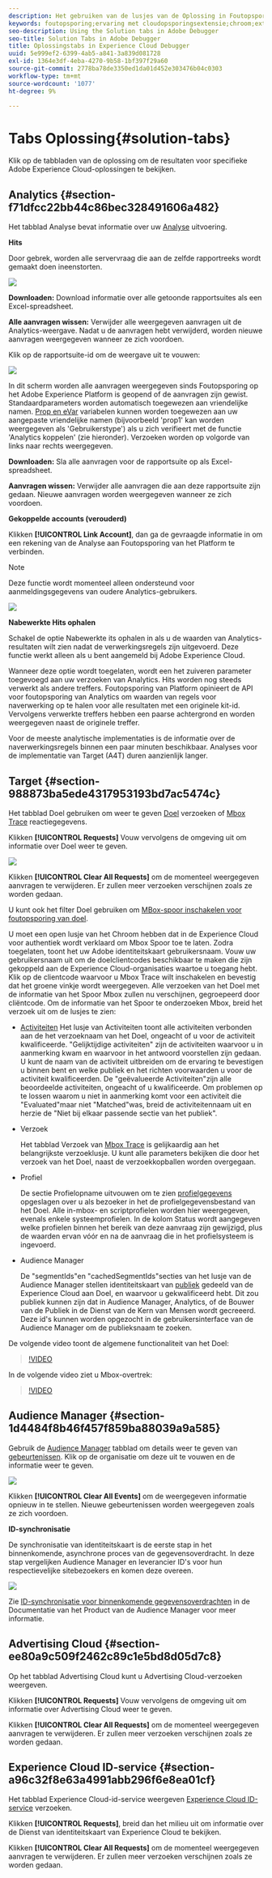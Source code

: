```yaml
---
description: Het gebruiken van de lusjes van de Oplossing in Foutopsporing van Adobe
keywords: foutopsporing;ervaring met cloudopsporingsextensie;chroom;extensie;samenvatting;wissen;aanvragen;oplossingen;oplossing;informatie;analyse;doel;publieksbeheer;mediumoptimalisator;amo;id-service
seo-description: Using the Solution tabs in Adobe Debugger
seo-title: Solution Tabs in Adobe Debugger
title: Oplossingstabs in Experience Cloud Debugger
uuid: 5e999ef2-6399-4ab5-a841-3a839d081728
exl-id: 1364e3df-4eba-4270-9b58-1bf397f29a60
source-git-commit: 2778ba78de3350ed1da01d452e303476b04c0303
workflow-type: tm+mt
source-wordcount: '1077'
ht-degree: 9%

---
```


# Tabs Oplossing{#solution-tabs}

Klik op de tabbladen van de oplossing om de resultaten voor specifieke Adobe Experience Cloud-oplossingen te bekijken.

## Analytics {#section-f71dfcc22bb44c86bec328491606a482}

Het tabblad Analyse bevat informatie over uw [Analyse](https://docs.adobe.com/content/help/nl-NL/analytics/landing/home.html) uitvoering.

**Hits**

Door gebrek, worden alle servervraag die aan de zelfde rapportreeks wordt gemaakt doen ineenstorten.

![](assets/analytics-hits.jpg)

**Downloaden:** Download informatie over alle getoonde rapportsuites als een Excel-spreadsheet.

**Alle aanvragen wissen:** Verwijder alle weergegeven aanvragen uit de Analytics-weergave. Nadat u de aanvragen hebt verwijderd, worden nieuwe aanvragen weergegeven wanneer ze zich voordoen.

Klik op de rapportsuite-id om de weergave uit te vouwen:

![](assets/analytics-hits-expand.jpg)

In dit scherm worden alle aanvragen weergegeven sinds Foutopsporing op het Adobe Experience Platform is geopend of de aanvragen zijn gewist. Standaardparameters worden automatisch toegewezen aan vriendelijke namen. [Prop en eVar](https://docs.adobe.com/content/help/nl-NL/analytics/implementation/vars/page-vars/evar.html) variabelen kunnen worden toegewezen aan uw aangepaste vriendelijke namen (bijvoorbeeld &#39;prop1&#39; kan worden weergegeven als &#39;Gebruikerstype&#39;) als u zich verifieert met de functie &#39;Analytics koppelen&#39; (zie hieronder). Verzoeken worden op volgorde van links naar rechts weergegeven.

**Downloaden:** Sla alle aanvragen voor de rapportsuite op als Excel-spreadsheet.

**Aanvragen wissen:** Verwijder alle aanvragen die aan deze rapportsuite zijn gedaan. Nieuwe aanvragen worden weergegeven wanneer ze zich voordoen.

**Gekoppelde accounts (verouderd)**

Klikken **[!UICONTROL Link Account]**, dan ga de gevraagde informatie in om een rekening van de Analyse aan Foutopsporing van het Platform te verbinden.

>[!NOTE]
>
>Deze functie wordt momenteel alleen ondersteund voor aanmeldingsgegevens van oudere Analytics-gebruikers.

![](assets/analytics-link-account.jpg)

**Nabewerkte Hits ophalen**

Schakel de optie Nabewerkte its ophalen in als u de waarden van Analytics-resultaten wilt zien nadat de verwerkingsregels zijn uitgevoerd. Deze functie werkt alleen als u bent aangemeld bij Adobe Experience Cloud.

Wanneer deze optie wordt toegelaten, wordt een het zuiveren parameter toegevoegd aan uw verzoeken van Analytics. Hits worden nog steeds verwerkt als andere treffers. Foutopsporing van Platform opinieert de API voor foutopsporing van Analytics om waarden van regels voor naverwerking op te halen voor alle resultaten met een originele kit-id. Vervolgens verwerkte treffers hebben een paarse achtergrond en worden weergegeven naast de originele treffer.

Voor de meeste analytische implementaties is de informatie over de naverwerkingsregels binnen een paar minuten beschikbaar. Analyses voor de implementatie van Target (A4T) duren aanzienlijk langer.

## Target {#section-988873ba5ede4317953193bd7ac5474c}

Het tabblad Doel gebruiken om weer te geven [Doel](https://docs.adobe.com/content/help/en/target/using/target-home.html) verzoeken of [Mbox Trace](https://docs.adobe.com/content/help/en/target/using/activities/troubleshoot-activities/content-trouble.html) reactiegegevens.

Klikken **[!UICONTROL Requests]** Vouw vervolgens de omgeving uit om informatie over Doel weer te geven.

![](assets/target-requests.jpg)

Klikken **[!UICONTROL Clear All Requests]** om de momenteel weergegeven aanvragen te verwijderen. Er zullen meer verzoeken verschijnen zoals ze worden gedaan.

U kunt ook het filter Doel gebruiken om [MBox-spoor inschakelen voor foutopsporing van doel](https://docs.adobe.com/content/help/en/target/using/activities/troubleshoot-activities/content-trouble.html).

U moet een open lusje van het Chroom hebben dat in de Experience Cloud voor authentiek wordt verklaard om Mbox Spoor toe te laten. Zodra toegelaten, toont het uw Adobe identiteitskaart gebruikersnaam. Vouw uw gebruikersnaam uit om de doelclientcodes beschikbaar te maken die zijn gekoppeld aan de Experience Cloud-organisaties waartoe u toegang hebt. Klik op de clientcode waarvoor u Mbox Trace wilt inschakelen en bevestig dat het groene vinkje wordt weergegeven. Alle verzoeken van het Doel met de informatie van het Spoor Mbox zullen nu verschijnen, gegroepeerd door cliëntcode. Om de informatie van het Spoor te onderzoeken Mbox, breid het verzoek uit om de lusjes te zien:

* [Activiteiten](https://docs.adobe.com/content/help/en/target/using/activities/activities.html)  Het lusje van Activiteiten toont alle activiteiten verbonden aan de het verzoeknaam van het Doel, ongeacht of u voor de activiteit kwalificeerde. &quot;Gelijktijdige activiteiten&quot; zijn de activiteiten waarvoor u in aanmerking kwam en waarvoor in het antwoord voorstellen zijn gedaan. U kunt de naam van de activiteit uitbreiden om de ervaring te bevestigen u binnen bent en welke publiek en het richten voorwaarden u voor de activiteit kwalificeerden. De &quot;geëvalueerde Activiteiten&quot;zijn alle beoordeelde activiteiten, ongeacht of u kwalificeerde. Om problemen op te lossen waarom u niet in aanmerking komt voor een activiteit die &quot;Evaluated&quot;maar niet &quot;Matched&quot;was, breid de activiteitennaam uit en herzie de &quot;Niet bij elkaar passende sectie van het publiek&quot;.

* Verzoek

   Het tabblad Verzoek van [Mbox Trace](https://docs.adobe.com/content/help/en/target/using/activities/troubleshoot-activities/content-trouble.html) is gelijkaardig aan het belangrijkste verzoeklusje. U kunt alle parameters bekijken die door het verzoek van het Doel, naast de verzoekkopballen worden overgegaan.
* Profiel

   De sectie Profielopname uitvouwen om te zien [profielgegevens](https://docs.adobe.com/content/help/en/target/using/audiences/visitor-profiles/variables-profiles-parameters-methods.html) opgeslagen over u als bezoeker in het de profielgegevensbestand van het Doel. Alle in-mbox- en scriptprofielen worden hier weergegeven, evenals enkele systeemprofielen. In de kolom Status wordt aangegeven welke profielen binnen het bereik van deze aanvraag zijn gewijzigd, plus de waarden ervan vóór en na de aanvraag die in het profielsysteem is ingevoerd.
* Audience Manager

   De &quot;segmentIds&quot;en &quot;cachedSegmentIds&quot;secties van het lusje van de Audience Manager stellen identiteitskaart van [publiek](https://docs.adobe.com/content/help/en/target/using/audiences/target.html) gedeeld van de Experience Cloud aan Doel, en waarvoor u gekwalificeerd hebt. Dit zou publiek kunnen zijn dat in Audience Manager, Analytics, of de Bouwer van de Publiek in de Dienst van de Kern van Mensen wordt gecreeerd. Deze id&#39;s kunnen worden opgezocht in de gebruikersinterface van de Audience Manager om de publieksnaam te zoeken.

De volgende video toont de algemene functionaliteit van het Doel:

>[!VIDEO](https://video.tv.adobe.com/v/23115t2/)

In de volgende video ziet u Mbox-overtrek:

>[!VIDEO](https://video.tv.adobe.com/v/23113t2/)

## Audience Manager {#section-1d4484f8b46f457f859ba88039a9a585}

Gebruik de [Audience Manager](https://docs.adobe.com/content/help/en/audience-manager/user-guide/aam-home.html) tabblad om details weer te geven van [gebeurtenissen](https://docs.adobe.com/content/help/en/audience-manager/user-guide/api-and-sdk-code/dcs/dcs-event-calls/dcs-event-calls.html). Klik op de organisatie om deze uit te vouwen en de informatie weer te geven.

![](assets/audience-manager.jpg)

Klikken **[!UICONTROL Clear All Events]** om de weergegeven informatie opnieuw in te stellen. Nieuwe gebeurtenissen worden weergegeven zoals ze zich voordoen.

**ID-synchronisatie**

De synchronisatie van identiteitskaart is de eerste stap in het binnenkomende, asynchrone proces van de gegevensoverdracht. In deze stap vergelijken Audience Manager en leverancier ID&#39;s voor hun respectievelijke sitebezoekers en komen deze overeen.

![](assets/aam-idsync.jpg)

Zie [ID-synchronisatie voor binnenkomende gegevensoverdrachten](https://docs.adobe.com/content/help/en/audience-manager/user-guide/implementation-integration-guides/sending-audience-data/batch-data-transfer-process/id-sync-http.html) in de Documentatie van het Product van de Audience Manager voor meer informatie.

## Advertising Cloud {#section-ee80a9c509f2462c89c1e5bd8d05d7c8}

Op het tabblad Advertising Cloud kunt u Advertising Cloud-verzoeken weergeven.

Klikken **[!UICONTROL Requests]** Vouw vervolgens de omgeving uit om informatie over Advertising Cloud weer te geven.

Klikken **[!UICONTROL Clear All Requests]** om de momenteel weergegeven aanvragen te verwijderen. Er zullen meer verzoeken verschijnen zoals ze worden gedaan.

## Experience Cloud ID-service {#section-a96c32f8e63a4991abb296f6e8ea01cf}

Het tabblad Experience Cloud-id-service weergeven [Experience Cloud ID-service](https://docs.adobe.com/content/help/en/id-service/using/home.html) verzoeken.

Klikken **[!UICONTROL Requests]**, breid dan het milieu uit om informatie over de Dienst van identiteitskaart van Experience Cloud te bekijken.

Klikken **[!UICONTROL Clear All Requests]** om de momenteel weergegeven aanvragen te verwijderen. Er zullen meer verzoeken verschijnen zoals ze worden gedaan.
